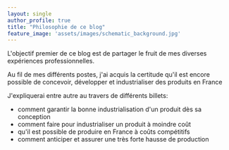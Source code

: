 ```yaml
---
layout: single
author_profile: true
title: "Philosophie de ce blog"
feature_image: 'assets/images/schematic_background.jpg'
---
```


L'objectif premier de ce blog est de partager le fruit de mes diverses expériences professionnelles.

Au fil de mes différents postes, j'ai acquis la certitude qu'il est encore possible de concevoir, développer et industrialiser des produits en France

J'expliquerai entre autre au travers de différents billets:
* comment garantir la bonne industrialisation d'un produit dès sa conception
* comment faire pour industrialiser un produit à moindre coût
* qu'il est possible de produire en France à coûts compétitifs
* comment anticiper et assurer une très forte hausse de production


